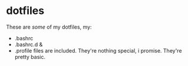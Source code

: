 # dotfiles
These are *some* of my dotfiles, my:
* .bashrc
* .bashrc.d
&
* .profile
files are included. They're nothing special, i promise. They're pretty basic.
